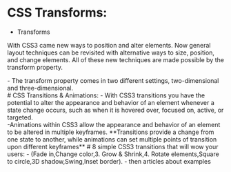 
# CSS Transforms:
- Transforms <br>
<p>With CSS3 came new ways to position and alter elements. Now general layout techniques can be revisited with alternative ways to size, position, and change elements. All of these new techniques are made possible by the transform property.</p>
- The transform property comes in two different settings, two-dimensional and three-dimensional.<br>
# CSS Transitions & Animations:
- With CSS3 transitions you have the potential to alter the appearance and behavior of an element whenever a state change occurs, such as when it is hovered over, focused on, active, or targeted.<br>
-Animations within CSS3 allow the appearance and behavior of an element to be altered in multiple keyframes.
**Transitions provide a change from one state to another, while animations can set multiple points of transition upon different keyframes**
# 8 simple CSS3 transitions that will wow your users:
- (Fade in,Change color,3. Grow & Shrink,4. Rotate elements,Square to circle,3D shadow,Swing,Inset border).
- then articles about examples 
